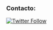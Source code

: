 ### Contacto:

<div>
  <a href="https://twitter.com/jochdev"><img alt="Twitter Follow" src="https://img.shields.io/twitter/follow/jochdev?style=social"><a/>
</div>
